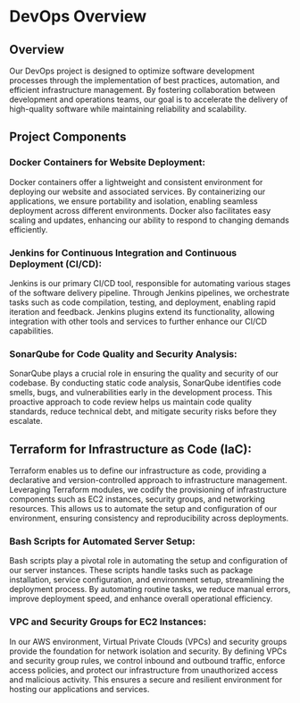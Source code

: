 # DevOps Overview

## Overview
Our DevOps project is designed to optimize software development processes through the implementation of best practices, automation, and efficient infrastructure management. By fostering collaboration between development and operations teams, our goal is to accelerate the delivery of high-quality software while maintaining reliability and scalability.

## Project Components

### Docker Containers for Website Deployment:
Docker containers offer a lightweight and consistent environment for deploying our website and associated services. By containerizing our applications, we ensure portability and isolation, enabling seamless deployment across different environments. Docker also facilitates easy scaling and updates, enhancing our ability to respond to changing demands efficiently.

### Jenkins for Continuous Integration and Continuous Deployment (CI/CD):
Jenkins is our primary CI/CD tool, responsible for automating various stages of the software delivery pipeline. Through Jenkins pipelines, we orchestrate tasks such as code compilation, testing, and deployment, enabling rapid iteration and feedback. Jenkins plugins extend its functionality, allowing integration with other tools and services to further enhance our CI/CD capabilities.

### SonarQube for Code Quality and Security Analysis:
SonarQube plays a crucial role in ensuring the quality and security of our codebase. By conducting static code analysis, SonarQube identifies code smells, bugs, and vulnerabilities early in the development process. This proactive approach to code review helps us maintain code quality standards, reduce technical debt, and mitigate security risks before they escalate.

## Terraform for Infrastructure as Code (IaC):
Terraform enables us to define our infrastructure as code, providing a declarative and version-controlled approach to infrastructure management. Leveraging Terraform modules, we codify the provisioning of infrastructure components such as EC2 instances, security groups, and networking resources. This allows us to automate the setup and configuration of our environment, ensuring consistency and reproducibility across deployments.

### Bash Scripts for Automated Server Setup:
Bash scripts play a pivotal role in automating the setup and configuration of our server instances. These scripts handle tasks such as package installation, service configuration, and environment setup, streamlining the deployment process. By automating routine tasks, we reduce manual errors, improve deployment speed, and enhance overall operational efficiency.

### VPC and Security Groups for EC2 Instances:
In our AWS environment, Virtual Private Clouds (VPCs) and security groups provide the foundation for network isolation and security. By defining VPCs and security group rules, we control inbound and outbound traffic, enforce access policies, and protect our infrastructure from unauthorized access and malicious activity. This ensures a secure and resilient environment for hosting our applications and services.
